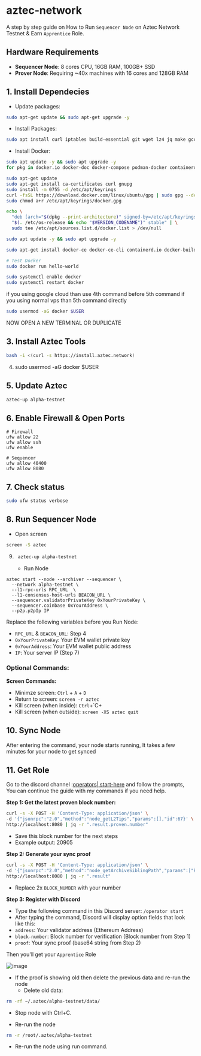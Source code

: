 # aztec-network
A step by step guide on How to Run `Sequencer Node` on Aztec Network Testnet & Earn `Apprentice` Role.

## Hardware Requirements
* **Sequencer Node**: 8 cores CPU, 16GB RAM, 100GB+ SSD
* **Prover Node**: Requiring ~40x machines with 16 cores and 128GB RAM


## 1. Install Dependecies
* Update packages:
```bash
sudo apt-get update && sudo apt-get upgrade -y
```

* Install Packages:
```bash
sudo apt install curl iptables build-essential git wget lz4 jq make gcc nano automake autoconf tmux htop nvme-cli libgbm1 pkg-config libssl-dev libleveldb-dev tar clang bsdmainutils ncdu unzip libleveldb-dev  -y
```

* Install Docker:
```bash
sudo apt update -y && sudo apt upgrade -y
for pkg in docker.io docker-doc docker-compose podman-docker containerd runc; do sudo apt-get remove $pkg; done

sudo apt-get update
sudo apt-get install ca-certificates curl gnupg
sudo install -m 0755 -d /etc/apt/keyrings
curl -fsSL https://download.docker.com/linux/ubuntu/gpg | sudo gpg --dearmor -o /etc/apt/keyrings/docker.gpg
sudo chmod a+r /etc/apt/keyrings/docker.gpg

echo \
  "deb [arch="$(dpkg --print-architecture)" signed-by=/etc/apt/keyrings/docker.gpg] https://download.docker.com/linux/ubuntu \
  "$(. /etc/os-release && echo "$VERSION_CODENAME")" stable" | \
  sudo tee /etc/apt/sources.list.d/docker.list > /dev/null

sudo apt update -y && sudo apt upgrade -y

sudo apt-get install docker-ce docker-ce-cli containerd.io docker-buildx-plugin docker-compose-plugin

# Test Docker
sudo docker run hello-world

sudo systemctl enable docker
sudo systemctl restart docker

```
if you using google cloud than use 4th command before 5th command if you using normal vps than 5th command directly 

```bash
sudo usermod -aG docker $USER
```

NOW OPEN A NEW TERMINAL OR DUPLICATE

## 3. Install Aztec Tools

```bash
bash -i <(curl -s https://install.aztec.network)
```
4. sudo usermod -aG docker $USER

## 5. Update Aztec

```bash
aztec-up alpha-testnet
```
## 6. Enable Firewall & Open Ports
```console
# Firewall
ufw allow 22
ufw allow ssh
ufw enable

# Sequencer
ufw allow 40400
ufw allow 8080
```
## 7. Check status
```bash
sudo ufw status verbose
```
## 8. Run Sequencer Node
* Open screen
```bash
screen -S aztec
```
9. ```bash
    aztec-up alpha-testnet
   ```

   * Run Node
```
aztec start --node --archiver --sequencer \
  --network alpha-testnet \
  --l1-rpc-urls RPC_URL  \
  --l1-consensus-host-urls BEACON_URL \
  --sequencer.validatorPrivateKey 0xYourPrivateKey \
  --sequencer.coinbase 0xYourAddress \
  --p2p.p2pIp IP
```

Replace the following variables before you Run Node:
* `RPC_URL` & `BEACON_URL`: Step 4
* `0xYourPrivateKey`: Your EVM wallet private key
* `0xYourAddress`: Your EVM wallet public address
* `IP`: Your server IP (Step 7)

### Optional Commands:
**Screen Commands:**
* Minimze screen: `Ctrl` + `A` + `D`
* Return to screen: `screen -r aztec`
* Kill screen (when inside): `Ctrl`+`C+
* Kill screen (when outside): `screen -XS aztec quit`

## 10. Sync Node
After entering the command, your node starts running, It takes a few minutes for your node to get synced

## 11. Get Role
Go to the discord channel :[operators| start-here](https://discord.com/channels/1144692727120937080/1367196595866828982/1367323893324582954) and follow the prompts, You can continue the guide with my commands if you need help.

**Step 1: Get the latest proven block number:**
```bash
curl -s -X POST -H 'Content-Type: application/json' \
-d '{"jsonrpc":"2.0","method":"node_getL2Tips","params":[],"id":67}' \
http://localhost:8080 | jq -r ".result.proven.number"
```
* Save this block number for the next steps
* Example output: 20905

**Step 2: Generate your sync proof**
```bash
curl -s -X POST -H 'Content-Type: application/json' \
-d '{"jsonrpc":"2.0","method":"node_getArchiveSiblingPath","params":["BLOCK_NUMBER","BLOCK_NUMBER"],"id":67}' \
http://localhost:8080 | jq -r ".result"
```
* Replace 2x `BLOCK_NUMBER` with your number

**Step 3: Register with Discord**
* Type the following command in this Discord server: `/operator start`
* After typing the command, Discord will display option fields that look like this:
* `address`:            Your validator address (Ethereum Address)
* `block-number`:      Block number for verification (Block number from Step 1)
* `proof`:             Your sync proof (base64 string from Step 2)

Then you'll get your `Apprentice` Role

![image](https://github.com/user-attachments/assets/2ae9ff7c-59ba-43ec-9a23-76ef8ccb997c)


* If the proof is showing old then delete the previous data and re-run the node
  * Delete old data:
```bash
rm -rf ~/.aztec/alpha-testnet/data/
```
* Stop node with Ctrl+C.

* Re-run the node
```bash
rm -r /root/.aztec/alpha-testnet
```
* Re-run the node using run command.

